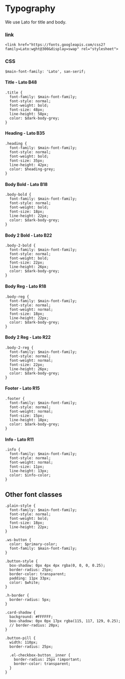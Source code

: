 # Typography

We use Lato for title and body.

### link

```text
<link href="https://fonts.googleapis.com/css2?family=Lato:wght@300&display=swap" rel="stylesheet">
```

### CSS

```text
$main-font-family: 'Lato', san-serif;
```

#### Title - Lato B48

```text
.title {
  font-family: $main-font-family;
  font-style: normal;
  font-weight: bold;
  font-size: 48px;
  line-height: 58px;
  color: $dark-body-grey;
}
```

#### Heading - Lato B35

```text
.heading {
  font-family: $main-font-family;
  font-style: normal;
  font-weight: bold;
  font-size: 35px;
  line-height: 42px;
  color: $heading-grey;
}
```

#### Body Bold - Lato B18

```text
.body-bold {
  font-family: $main-font-family;
  font-style: normal;
  font-weight: bold;
  font-size: 18px;
  line-height: 22px;
  color: $dark-body-grey;
}
```

#### Body 2 Bold - Lato B22

```text
.body-2-bold {
  font-family: $main-font-family;
  font-style: normal;
  font-weight: bold;
  font-size: 22px;
  line-height: 26px;
  color: $dark-body-grey;
}
```

#### Body Reg - Lato R18

```text
.body-reg {
  font-family: $main-font-family;
  font-style: normal;
  font-weight: normal;
  font-size: 18px;
  line-height: 22px;
  color: $dark-body-grey;
}
```

#### Body 2 Reg - Lato R22

```text
.body-2-reg {
  font-family: $main-font-family;
  font-style: normal;
  font-weight: normal;
  font-size: 22px;
  line-height: 26px;
  color: $dark-body-grey;
}
```

#### Footer - Lato R15

```text
.footer {
  font-family: $main-font-family;
  font-style: normal;
  font-weight: normal;
  font-size: 15px;
  line-height: 18px;
  color: $dark-body-grey;
}
```

#### Info - Lato R11

```text
.info {
  font-family: $main-font-family;
  font-style: normal;
  font-weight: normal;
  font-size: 11px;
  line-height: 13px;
  color: $info-color;
}
```

## Other font classes

```text
.plain-style {
  font-family: $main-font-family;
  font-style: normal;
  font-weight: bold;
  font-size: 18px;
  line-height: 22px;
}
```

```text
.ws-button {
  color: $primary-color;
  font-family: $main-font-family;
}
```

```text
.button-style {
  box-shadow: 0px 4px 4px rgba(0, 0, 0, 0.25);
  border-radius: 25px;
  border-color: transparent;
  padding: 11px 33px;
  color: $white;
}
```

```text
.h-border {
  border-radius: 5px;
}
```

```text
.card-shadow {
  background: #FFFFFF;
  box-shadow: 0px 0px 17px rgba(115, 117, 129, 0.25);
  // border-radius: 20px;
}
```

```text
.button-pill {
  width: 110px;
  border-radius: 25px;

  .el-checkbox-button__inner {
    border-radius: 25px !important;
    border-color: transparent;
  }
}
```
